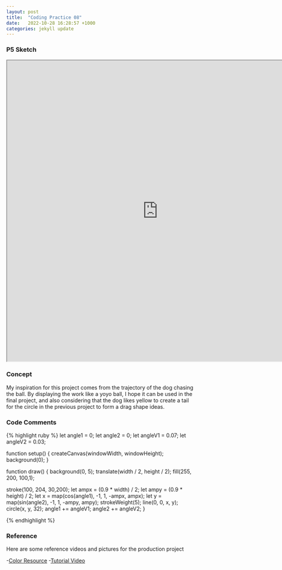 ```yaml
---
layout: post
title:  "Coding Practice 08"
date:   2022-10-28 16:28:57 +1000
categories: jekyll update
---
```

### P5 Sketch
<iframe width=800 height=800 src="https://editor.p5js.org/GuiGui0v0/full/D1-A0coKS"></iframe>

### Concept  
My inspiration for this project comes from the trajectory of the dog chasing the ball. By displaying the work like a yoyo ball, I hope it can be used in the final project, and also considering that the dog likes yellow to create a tail for the circle in the previous project to form a drag shape ideas.

### Code Comments

{% highlight ruby %}
let angle1 = 0;
let angle2 = 0;
let angleV1 = 0.07;
let angleV2 = 0.03;

function setup() {
  createCanvas(windowWidth, windowHeight);
  background(0);
}

function draw() {
  background(0, 5);
  translate(width / 2, height / 2);
  fill(255, 200, 100,1);
 
  stroke(100, 204, 30,200);
  let ampx = (0.9 * width) / 2;
  let ampy = (0.9 * height) / 2;
  let x = map(cos(angle1), -1, 1, -ampx, ampx);
  let y = map(sin(angle2), -1, 1, -ampy, ampy);
  strokeWeight(5);
  line(0, 0, x, y);
  circle(x, y, 32);
  angle1 += angleV1;
  angle2 += angleV2;
}

{% endhighlight %}

### Reference
Here are some reference videos and pictures for the production project

-[Color Resource](https://www.w3schools.com/colors/colors_groups.asp)
-[Tutorial Video](https://www.youtube.com/watch?v=m463X1cqV6s&t=154s)
